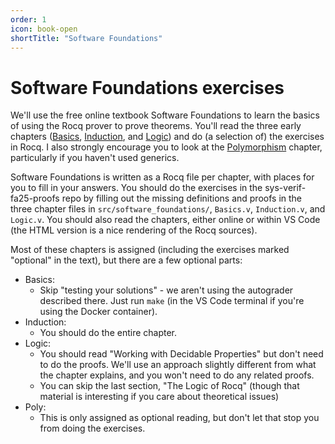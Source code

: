 ```yaml
---
order: 1
icon: book-open
shortTitle: "Software Foundations"
---
```


# Software Foundations exercises

We'll use the free online textbook Software Foundations to learn the basics of using the Rocq prover to prove theorems. You'll read the three early chapters ([Basics](https://softwarefoundations.cis.upenn.edu/lf-current/Basics.html), [Induction](https://softwarefoundations.cis.upenn.edu/lf-current/Induction.html), and [Logic](https://softwarefoundations.cis.upenn.edu/lf-current/Logic.html)) and do (a selection of) the exercises in Rocq. I also strongly encourage you to look at the [Polymorphism](https://softwarefoundations.cis.upenn.edu/lf-current/Poly.html) chapter, particularly if you haven't used generics.

Software Foundations is written as a Rocq file per chapter, with places for you to fill in your answers. You should do the exercises in the sys-verif-fa25-proofs repo by filling out the missing definitions and proofs in the three chapter files in `src/software_foundations/`, `Basics.v`, `Induction.v`, and `Logic.v`. You should also read the chapters, either online or within VS Code (the HTML version is a nice rendering of the Rocq sources).

Most of these chapters is assigned (including the exercises marked "optional" in the text), but there are a few optional parts:

- Basics:
  - Skip "testing your solutions" - we aren't using the autograder described there. Just run `make` (in the VS Code terminal if you're using the Docker container).
- Induction:
  - You should do the entire chapter.
- Logic:
  - You should read "Working with Decidable Properties" but don't need to do the proofs. We'll use an approach slightly different from what the chapter explains, and you won't need to do any related proofs.
  - You can skip the last section, "The Logic of Rocq" (though that material is interesting if you care about theoretical issues)
- Poly:
  - This is only assigned as optional reading, but don't let that stop you from doing the exercises.
